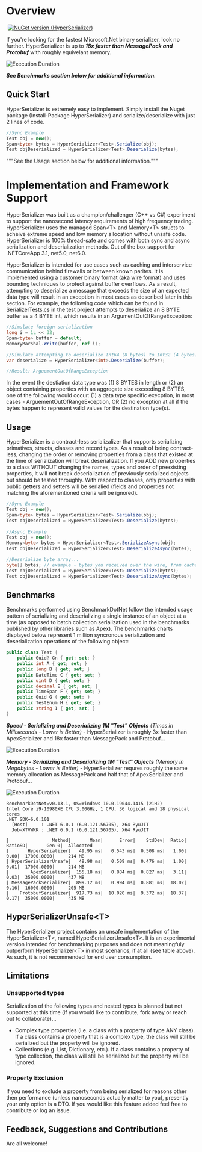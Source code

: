 # Overview
![]()
[![NuGet version (HyperSerializer)](https://img.shields.io/badge/nuget-v1.0.10-blue?style=flat-square)](https://www.nuget.org/packages/HyperSerializer/)

If you're looking for the fastest Microsoft.Net binary serializer, look no further.  HyperSerializer is up to ***18x faster than MessagePack and Protobuf*** with roughly equivelant memory.

![Execution Duration](https://github.com/Hyperlnq/HyperSerializer/blob/main/BenchmarkAssets/Time.png)

***See Benchmarks section below for additional information.***

## Quick Start

HyperSerializer is extremely easy to implement.  Simply install the Nuget package (Install-Package HyperSerializer) and serialize/deserialize with just 2 lines of code.

```csharp
//Sync Example
Test obj = new();
Span<byte> bytes = HyperSerializer<Test>.Serialize(obj);
Test objDeserialized = HyperSerializer<Test>.Deserialize(bytes);
```
 """See the Usage section below for additional information."""
 
# Implementation and Framework Support
HyperSerializer was built as a champion/challenger (C++ vs C#) experiment to support the nanosecond latency requirements of high frequency trading.  HyperSerializer uses the managed Span\<T\> and Memory\<T\> structs to acheive extreme speed and low memory allocation without unsafe code.  HyperSerializer is 100% thread-safe and comes with both sync and async serialization and deserialization methods.  Out of the box support for .NETCoreApp 3.1, net5.0, net6.0.
    
HyperSerializer is intended for use cases such as caching and interservice communication behind firewalls or between known parites.  It is implemented using a customer binary format (aka wire format) and uses bounding techniques to protect against buffer overflows.  As a result, attempting to deserialize a message that exceeds the size of an expected data type will result in an exception in most cases as described later in this section.  For example, the following code which can be found in SerializerTests.cs in the test project attempts to deserialize an 8 BYTE buffer as a 4 BYTE int, which results in an ArgumentOutOfRangeException:

```csharp
//Simulate foreign serialization
long i = 1L << 32;
Span<byte> buffer = default;
MemoryMarshal.Write(buffer, ref i);

//Simulate attempting to deserialize Int64 (8 bytes) to Int32 (4 bytes)
var deserialize = HyperSerializer<int>.Deserialize(buffer);

//Result: ArguementOutOfRangeException
```
In the event the destiation data type was (1) 8 BYTES in length or (2) an object containing properties with an aggregate size exceeding 8 BYTES, one of the following would occur: (1) a data type specific execption, in most cases - ArguementOutOfRangeException, OR (2) no exception at all if the bytes happen to represent valid values for the destination type(s).

## Usage
HyperSerializer is a contract-less serializalizer that supports serializing primatives, structs, classes and record types.  As a result of being contract-less, changing the order or removing properties from a class that existed at the time of serialization will break deserialization.  If you ADD new properties to a class WITHOUT changing the names, types and order of preexisting properties, it will not break deserialization of previously serialized objects but should be tested throughly.  With respect to classes, only properties with public getters and setters will be serialied (fields and properties not matching the aforementioned crieria will be ignored).

```csharp
//Sync Example
Test obj = new();
Span<byte> bytes = HyperSerializer<Test>.Serialize(obj);
Test objDeserialized = HyperSerializer<Test>.Deserialize(bytes);
    
//Async Example
Test obj = new();
Memory<byte> bytes = HyperSerializer<Test>.SerializeAsync(obj);
Test objDeserialized = HyperSerializer<Test>.DeserializeAsync(bytes);

//Deserialize byte array...
byte[] bytes; // example - bytes you received over the wire, from cache etc...
Test objDeserialized = HyperSerializer<Test>.Deserialize(bytes);
Test objDeserialized = HyperSerializer<Test>.DeserializeAsync(bytes);
```
## Benchmarks
Benchmarks performed using BenchmarkDotNet follow the intended usage pattern of serializing and deserializing a single instance of an object at a time (as opposed to batch collection serialization used in the benchmarks published by other libraries such as Apex).  The benchmarks charts displayed below represent 1 million syncronous serialization and deserialization operations of the following object:

```csharp
public class Test {
    public Guid? Gn { get; set; }
    public int A { get; set; }
    public long B { get; set; }
    public DateTime C { get; set; }
    public uint D { get; set; }
    public decimal E { get; set; }
    public TimeSpan F { get; set; }
    public Guid G { get; set; }
    public TestEnum H { get; set; }
    public string I { get; set; }
}
```
***Speed - Serializing and Deserializing 1M "Test" Objects***
_(Times in Milliseconds - Lower is Better)_ - HyperSerializer is roughly 3x faster than ApexSerializer and 18x faster than MessagePack and Protobuf...

![Execution Duration](https://github.com/Hyperlnq/HyperSerializer/blob/main/BenchmarkAssets/Time.png)

***Memory - Serializing and Deserializing 1M "Test" Objects***
_(Memory in Megabytes - Lower is Better)_ - HyperSerializer requres roughly the same memory allocation as MessagePack and half that of ApexSerializer and Protobuf...
    
![Execution Duration](https://github.com/Hyperlnq/HyperSerializer/blob/main/BenchmarkAssets/Space.png)

```
BenchmarkDotNet=v0.13.1, OS=Windows 10.0.19044.1415 (21H2)
Intel Core i9-10980XE CPU 3.00GHz, 1 CPU, 36 logical and 18 physical cores
.NET SDK=6.0.101
  [Host]     : .NET 6.0.1 (6.0.121.56705), X64 RyuJIT
  Job-XTVWKK : .NET 6.0.1 (6.0.121.56705), X64 RyuJIT

|                Method|       Mean|      Error|    StdDev|  Ratio|  RatioSD|       Gen 0|  Allocated
|       HyperSerializer|   49.95 ms|   0.543 ms|  0.508 ms|   1.00|     0.00|  17000.0000|     214 MB
| HyperSerializerUnsafe|   49.98 ms|   0.509 ms|  0.476 ms|   1.00|     0.01|  17000.0000|     214 MB
|        ApexSerializer|  155.18 ms|   0.884 ms|  0.827 ms|   3.11|     0.03|  35000.0000|     437 MB
| MessagePackSerializer|  899.12 ms|   0.994 ms|  0.881 ms|  18.02|     0.16|  16000.0000|     205 MB
|    ProtobufSerializer|  917.73 ms|  10.020 ms|  9.372 ms|  18.37|     0.17|  35000.0000|     435 MB
```
## HyperSerializerUnsafe\<T\>
The HyperSerializer project contains an unsafe implementation of the HyperSerializer\<T\>, named HyperSerializerUnsafe\<T\>.  It is an experimental version intended for benchmarking purposes and does not meaningfuly outperform HyperSerializer\<T\> in most scenarios, if at all (see table above).  As such, it is not recommended for end user consumption.

## Limitations 
### Unsupported types
Serialization of the following types and nested types is planned but not supported at this time (if you would like to contribute, fork away or reach out to collaborate)...

- Complex type properties (i.e. a class with a property of type ANY class).  If a class contains a property that is a complex type, the class will still be serialized but the property will be ignored.
- Collections (e.g. List, Dictionary, etc.). If a class contains a property of type collection, the class will still be serialized but the property will be ignored.

### Property Exclusion
If you need to exclude a property from being serialized for reasons other then performance (unless nanoseconds actually matter to you), presently your only option is a DTO.  If you would like this feature added feel free to contribute or log an issue.
    
## Feedback, Suggestions and Contributions
Are all welcome!
